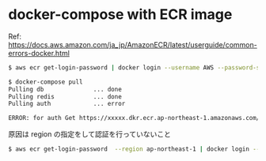 # docker-compose with ECR image
Ref: https://docs.aws.amazon.com/ja_jp/AmazonECR/latest/userguide/common-errors-docker.html

```bash
$ aws ecr get-login-password | docker login --username AWS --password-stdin https://xxxxx.dkr.ecr.ap-northeast-1.amazonaws.com

$ docker-compose pull
Pulling db              ... done
Pulling redis           ... done
Pulling auth            ... error

ERROR: for auth Get https://xxxxx.dkr.ecr.ap-northeast-1.amazonaws.com/v2/auth/manifests/latest: no basic auth credentials
```

原因は region の指定をして認証を行っていないこと

```bash
$ aws ecr get-login-password  --region ap-northeast-1 | docker login --username AWS --password-stdin https://xxxxx.dkr.ecr.ap-northeast-1.amazonaws.com
```

